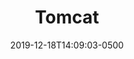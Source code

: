 ---
title: "Tomcat"
description: "Tomcat"
date: 2019-12-18T14:09:03-0500
skill: "Tomcat"
summary: "Tomcat"
image: "/img/skills/tomcat.png"
draft: false
weight: "0"
section: "3"
---